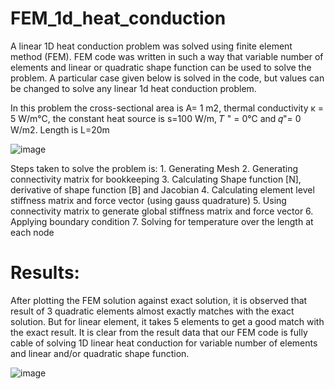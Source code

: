 # FEM_1d_heat_conduction
A linear 1D heat conduction problem was solved using finite element method (FEM). FEM code was written in such a way that variable number of elements and linear or quadratic shape function can be used to solve the problem. A particular case given below is solved in the code, but values can be changed to solve any linear 1d heat conduction problem.

In this problem the cross-sectional area is A= 1 m2, thermal conductivity κ = 5 W/m°C, the constant heat source is s=100 W/m, 𝑇 " = 0°C and 𝑞"= 0 W/m2. Length is L=20m

![image](https://github.com/user-attachments/assets/a3a638db-5e72-402a-9e13-d5bfd3572c16)

Steps taken to solve the problem is:
      1. Generating Mesh
      2. Generating connectivity matrix for bookkeeping
      3. Calculating Shape function [N], derivative of shape function [B] and Jacobian
      4. Calculating element level stiffness matrix and force vector (using gauss quadrature)
      5. Using connectivity matrix to generate global stiffness matrix and force vector
      6. Applying boundary condition
      7. Solving for temperature over the length at each node

# Results:
After plotting the FEM solution against exact solution, it is observed that result of 3 quadratic elements
almost exactly matches with the exact solution. But for linear element, it takes 5 elements to get a good match
with the exact result. It is clear from the result data that our FEM code is fully cable of solving 1D linear heat
conduction for variable number of elements and linear and/or quadratic shape function.

![image](https://github.com/user-attachments/assets/7068af78-e229-4283-b38b-c2f5fa091e3f)
